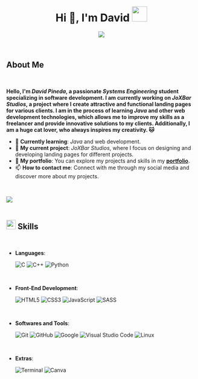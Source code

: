 <h1 align="center">Hi 👋, I'm David <img height="40" src="https://emoji.gg/assets/emoji/7333-parrotdance.gif"></h1>

<p align="center">
  <a href="https://github.com/DenverCoder1/readme-typing-svg"><img src="https://readme-typing-svg.herokuapp.com?font=Time+New+Roman&color=00BFFF&size=25&center=true&vCenter=true&width=600&height=100&lines=%3CSystems+Engineering+Student%2F%3E;%3CAspiring+Full+Stack+Developer%2F%3E;%3CTech+Enthusiast%2F%3E;%3CPassionate+about+Learning%2F%3E;%3CAlways+Improving%2F%3E&background=00000000"></a>
</p>

<br>
	
## <b> About Me</b><br>

<div align="left">
    <br>
    <p>
        <strong>
            Hello, I'm <i>David Pineda</i>, a passionate <i>Systems Engineering</i> student specializing in software development. I am currently working on <i>JoXBar Studios</i>, a project where I create attractive and functional landing pages for various clients. I am in the process of learning <i>Java</i> and other web development technologies, which allows me to improve my skills as a freelancer and provide innovative solutions to my clients. Additionally, I am a huge cat lover, who always inspires my creativity. 🐱
        </strong>
    </p>
    <ul>
        <li>🌱 <b>Currently learning</b>: <i>Java</i> and web development.</li>
        <li>🎯 <b>My current project</b>: <i>JoXBar Studios</i>, where I focus on designing and developing landing pages for different projects.</li>
        <li>📁 <b>My portfolio</b>: You can explore my projects and skills in my <a href="https://link-a-tu-curriculum.com" target="_blank"><b>portfolio</b></a>.</li>
        <li>📫 <b>How to contact me</b>: Connect with me through my social media and discover more about my projects.</li>
    </ul>
</div>

<br>

<img src="https://user-images.githubusercontent.com/73097560/115834477-dbab4500-a447-11eb-908a-139a6edaec5c.gif"><br><br>

## <img src="https://media2.giphy.com/media/QssGEmpkyEOhBCb7e1/giphy.gif?cid=ecf05e47a0n3gi1bfqntqmob8g9aid1oyj2wr3ds3mg700bl&rid=giphy.gif" width ="25"><b> Skills</b>
<br>

<p align="center">

- **Languages**:
    
    ![C](https://img.shields.io/badge/C%20-%232370ED.svg?style=for-the-badge&logo=c&logoColor=white)
    ![C++](https://img.shields.io/badge/C++%20-%2300599C.svg?style=for-the-badge&logo=c%2B%2B&logoColor=white)
    ![Python](https://img.shields.io/badge/Python%20-%2314354C.svg?style=for-the-badge&logo=python&logoColor=white)

<br>   
    
- **Front-End Development**:

   ![HTML5](https://img.shields.io/badge/HTML5%20-%23E34F26.svg?style=for-the-badge&logo=html5&logoColor=white)
   ![CSS3](https://img.shields.io/badge/CSS%20-%231572B6.svg?style=for-the-badge&logo=css3&logoColor=white)
   ![JavaScript](https://img.shields.io/badge/JavaScript%20-%23F7DF1E.svg?style=for-the-badge&logo=javascript&logoColor=black)
   ![SASS](https://img.shields.io/badge/SASS-hotpink.svg?style=for-the-badge&logo=SASS&logoColor=white)

<br>

- **Softwares and Tools**:

    ![Git](https://img.shields.io/badge/git-%23F05033.svg?style=for-the-badge&logo=git&logoColor=white)
    ![GitHub](https://img.shields.io/badge/github-%23121011.svg?style=for-the-badge&logo=github&logoColor=white)
    ![Google](https://img.shields.io/badge/google-%234285F4.svg?style=for-the-badge&logo=google&logoColor=white)
    ![Visual Studio Code](https://img.shields.io/badge/Visual%20Studio%20Code-0078d7.svg?style=for-the-badge&logo=visual-studio-code&logoColor=white)
    ![Linux](https://img.shields.io/badge/Linux-FCC624?style=for-the-badge&logo=linux&logoColor=black) 

<br>

- **Extras**:

    ![Terminal](https://img.shields.io/badge/Terminal-%23054020?style=for-the-badge&logo=gnu-bash&logoColor=white)
    ![Canva](https://img.shields.io/badge/Canva-%2300C4CC.svg?style=for-the-badge&logo=Canva&logoColor=white) 

